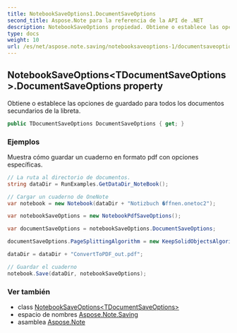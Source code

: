 ```yaml
---
title: NotebookSaveOptions1.DocumentSaveOptions
second_title: Aspose.Note para la referencia de la API de .NET
description: NotebookSaveOptions propiedad. Obtiene o establece las opciones de guardado para todos los documentos secundarios de la libreta.
type: docs
weight: 10
url: /es/net/aspose.note.saving/notebooksaveoptions-1/documentsaveoptions/
---
```

## NotebookSaveOptions&lt;TDocumentSaveOptions&gt;.DocumentSaveOptions property

Obtiene o establece las opciones de guardado para todos los documentos secundarios de la libreta.

```csharp
public TDocumentSaveOptions DocumentSaveOptions { get; }
```

### Ejemplos

Muestra cómo guardar un cuaderno en formato pdf con opciones específicas.

```csharp
// La ruta al directorio de documentos.
string dataDir = RunExamples.GetDataDir_NoteBook();

// Cargar un cuaderno de OneNote
var notebook = new Notebook(dataDir + "Notizbuch �ffnen.onetoc2");

var notebookSaveOptions = new NotebookPdfSaveOptions();

var documentSaveOptions = notebookSaveOptions.DocumentSaveOptions;

documentSaveOptions.PageSplittingAlgorithm = new KeepSolidObjectsAlgorithm();

dataDir = dataDir + "ConvertToPDF_out.pdf";

// Guardar el cuaderno
notebook.Save(dataDir, notebookSaveOptions);
```

### Ver también

* class [NotebookSaveOptions&lt;TDocumentSaveOptions&gt;](../)
* espacio de nombres [Aspose.Note.Saving](../../notebooksaveoptions-1/)
* asamblea [Aspose.Note](../../../)


